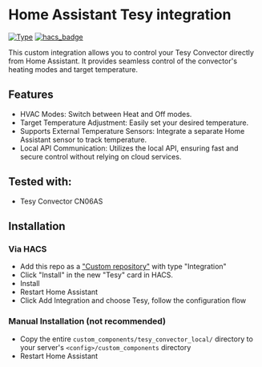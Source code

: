 # Home Assistant Tesy integration
[![Type](https://img.shields.io/badge/Type-Custom_Component-orange.svg)](https://github.com/TheByteStuff/RemoteSyslog_Service)
[![hacs_badge](https://img.shields.io/badge/HACS-Custom-orange.svg)](https://github.com/custom-components/hacs)

This custom integration allows you to control your Tesy Convector directly from Home Assistant. It provides seamless control of the convector's heating modes and target temperature.
## Features
- HVAC Modes: Switch between Heat and Off modes.
- Target Temperature Adjustment: Easily set your desired temperature.
- Supports External Temperature Sensors: Integrate a separate Home Assistant sensor to track temperature.
- Local API Communication: Utilizes the local API, ensuring fast and secure control without relying on cloud services.

## Tested with:
- Tesy Convector CN06AS

## Installation

### Via HACS
* Add this repo as a ["Custom repository"](https://hacs.xyz/docs/faq/custom_repositories/) with type "Integration"
* Click "Install" in the new "Tesy" card in HACS.
* Install
* Restart Home Assistant
* Click Add Integration and choose Tesy, follow the configuration flow

### Manual Installation (not recommended)
* Copy the entire `custom_components/tesy_convector_local/` directory to your server's `<config>/custom_components` directory
* Restart Home Assistant